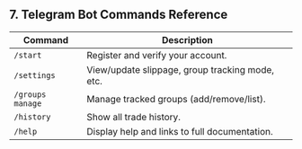 ## 7. Telegram Bot Commands Reference

| Command          | Description                                     |
| ---------------- | ----------------------------------------------- |
| `/start`         | Register and verify your account.               |
| `/settings`      | View/update slippage, group tracking mode, etc. |
| `/groups manage` | Manage tracked groups (add/remove/list).        |
| `/history`       | Show all trade history.                         |
| `/help`          | Display help and links to full documentation.   |

